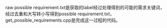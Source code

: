 raw possible requirement.txt是获取的label经过处理得到的可能的需求关键词，经过去重和大写转小写得到possible requirement.txt，get_possible_requirements.cpp是完成这一过程的代码。
